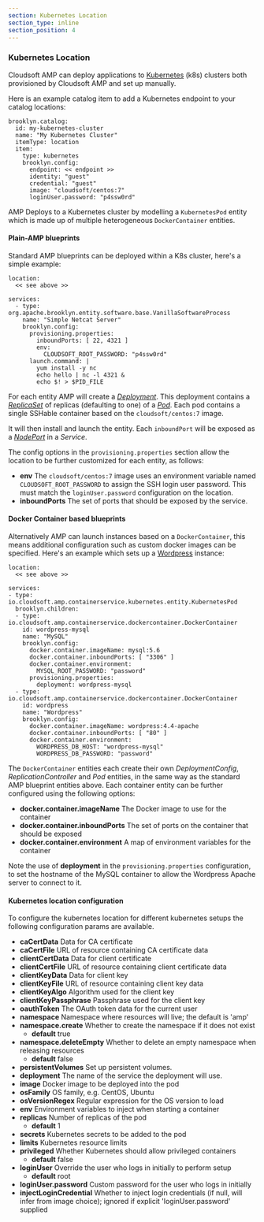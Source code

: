 ```yaml
---
section: Kubernetes Location
section_type: inline
section_position: 4
---
```


### Kubernetes Location

Cloudsoft AMP can deploy applications to [Kubernetes](http://kubernetes.io/) (k8s) clusters both provisioned by Cloudsoft AMP and set up manually.

Here is an example catalog item to add a Kubernetes endpoint to your catalog locations:

    brooklyn.catalog:
      id: my-kubernetes-cluster
      name: "My Kubernetes Cluster"
      itemType: location
      item:
        type: kubernetes
        brooklyn.config:
          endpoint: << endpoint >>
          identity: "guest"
          credential: "guest"
          image: "cloudsoft/centos:7"
          loginUser.password: "p4ssw0rd"

AMP Deploys to a Kubernetes cluster by modelling a `KubernetesPod` entity which is made up of multiple heterogeneous `DockerContainer` entities.

#### Plain-AMP blueprints

Standard AMP blueprints can be deployed within a K8s cluster, here's a simple example:

    location:
      << see above >>

    services:
      - type: org.apache.brooklyn.entity.software.base.VanillaSoftwareProcess
        name: "Simple Netcat Server"
        brooklyn.config:
          provisioning.properties:
            inboundPorts: [ 22, 4321 ]
            env:
              CLOUDSOFT_ROOT_PASSWORD: "p4ssw0rd"
          launch.command: |
            yum install -y nc
            echo hello | nc -l 4321 &
            echo $! > $PID_FILE

For each entity AMP will create a [_Deployment_](http://kubernetes.io/docs/user-guide/deployments/).
This deployment contains a [_ReplicaSet_](http://kubernetes.io/docs/user-guide/replicasets/)
of replicas (defaulting to one) of a [_Pod_](http://kubernetes.io/docs/user-guide/pods/).
Each pod contains a single SSHable container based on the `cloudsoft/centos:7` image.

It will then install and launch the entity. Each `inboundPort` will be exposed as a
[_NodePort_](http://kubernetes.io/docs/user-guide/services/#type-nodeport) in a _Service_.

The config options in the `provisioning.properties` section allow the location to be further customized for each entity, as follows:

- **env**  The `cloudsoft/centos:7` image uses an environment variable named `CLOUDSOFT_ROOT_PASSWORD`
   to assign the SSH login user password. This must match the `loginUser.password` configuration on the location.
- **inboundPorts**  The set of ports that should be exposed by the service.

#### Docker Container based blueprints

Alternatively AMP can launch instances based on a `DockerContainer`, this means additional configuration such as custom docker images can be specified. Here's an example which sets up a [Wordpress](https://wordpress.org/) instance:

    location:
      << see above >>

    services:
    - type: io.cloudsoft.amp.containerservice.kubernetes.entity.KubernetesPod
      brooklyn.children:
      - type: io.cloudsoft.amp.containerservice.dockercontainer.DockerContainer
        id: wordpress-mysql
        name: "MySQL"
        brooklyn.config:
          docker.container.imageName: mysql:5.6
          docker.container.inboundPorts: [ "3306" ]
          docker.container.environment:
            MYSQL_ROOT_PASSWORD: "password"
          provisioning.properties:
            deployment: wordpress-mysql
      - type: io.cloudsoft.amp.containerservice.dockercontainer.DockerContainer
        id: wordpress
        name: "Wordpress"
        brooklyn.config:
          docker.container.imageName: wordpress:4.4-apache
          docker.container.inboundPorts: [ "80" ]
          docker.container.environment:
            WORDPRESS_DB_HOST: "wordpress-mysql"
            WORDPRESS_DB_PASSWORD: "password"

The `DockerContainer` entities each create their own _DeploymentConfig_, _ReplicationController_ and _Pod_ entities,
in the same way as the standard AMP blueprint entities above. Each container entity can be further configured using the following options:

- **docker.container.imageName** The Docker image to use for the container
- **docker.container.inboundPorts** The set of ports on the container that should be exposed
- **docker.container.environment** A map of environment variables for the container

Note the use of **deployment** in the `provisioning.properties` configuration, to set the hostname of the MySQL container to allow the Wordpress Apache server to connect to it.

#### Kubernetes location configuration

To configure the kubernetes location for different kubernetes setups the following configuration params are available.

- **caCertData** Data for CA certificate
- **caCertFile** URL of resource containing CA certificate data
- **clientCertData** Data for client certificate
- **clientCertFile** URL of resource containing client certificate data
- **clientKeyData** Data for client key
- **clientKeyFile** URL of resource containing client key data
- **clientKeyAlgo** Algorithm used for the client key
- **clientKeyPassphrase** Passphrase used for the client key
- **oauthToken** The OAuth token data for the current user
- **namespace** Namespace where resources will live; the default is 'amp'
- **namespace.create** Whether to create the namespace if it does not exist
  - **default** true
- **namespace.deleteEmpty** Whether to delete an empty namespace when releasing resources
  - **default** false
- **persistentVolumes** Set up persistent volumes.
- **deployment** The name of the service the deployment will use.
- **image** Docker image to be deployed into the pod
- **osFamily** OS family, e.g. CentOS, Ubuntu
- **osVersionRegex** Regular expression for the OS version to load
- **env** Environment variables to inject when starting a container
- **replicas** Number of replicas of the pod
  - **default** 1
- **secrets** Kubernetes secrets to be added to the pod
- **limits** Kubernetes resource limits
- **privileged** Whether Kubernetes should allow privileged containers
  - **default** false
- **loginUser** Override the user who logs in initially to perform setup
  - **default** root
- **loginUser.password** Custom password for the user who logs in initially
- **injectLoginCredential** Whether to inject login credentials (if null, will infer from image choice); ignored if explicit 'loginUser.password' supplied
